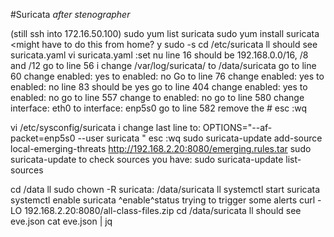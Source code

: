 #Suricata
  *after stenographer*

(still ssh into 172.16.50.100)
sudo yum list suricata
sudo yum install suricata     <might have to do this from home?
y
sudo -s
cd /etc/suricata
ll
  should see suricata.yaml
vi suricata.yaml
  :set nu
    line 16 should be 192.168.0.0/16, /8 and /12
  go to line 56
  i
    change /var/log/suricata/ to /data/suricata
  go to line 60
   change enabled: yes to enabled: no
  Go to line 76
    change enabled: yes to enabled: no
  line 83 should be yes
  go to line 404
    change enabled: yes to enabled: no
  go to line 557
    change to enabled: no
  go to line 580
    change interface: eth0 to interface: enp5s0
  go to line 582
    remove the #
  esc
  :wq

vi /etc/sysconfig/suricata
  i
    change last line to: OPTIONS="--af-packet=enp5s0 --user suricata "
  esc
  :wq
sudo suricata-update add-source local-emerging-threats http://192.168.2.20:8080/emerging.rules.tar
sudo suricata-update
  to check sources you have: sudo suricata-update list-sources

cd /data
ll
sudo chown -R suricata: /data/suricata
ll
systemctl start suricata
systemctl enable suricata
^enable^status
  trying to trigger some alerts
curl -LO 192.168.2.20:8080/all-class-files.zip
cd /data/suricata
ll
  should see eve.json
cat eve.json | jq
